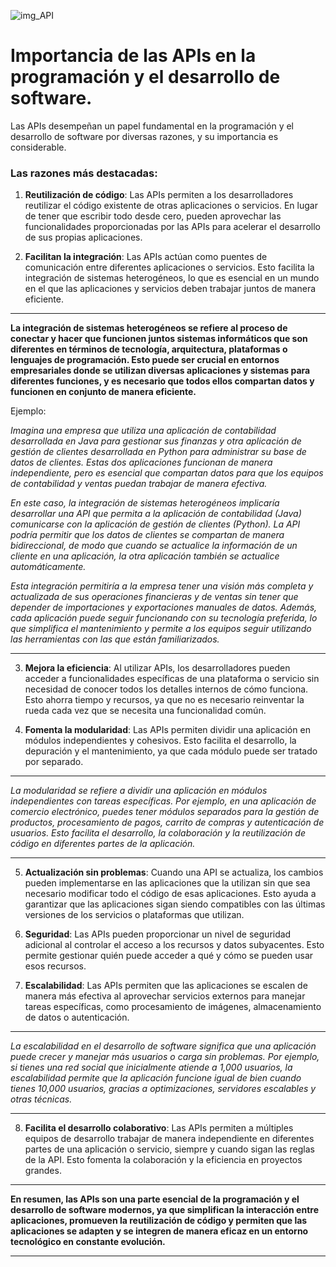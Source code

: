 ![img_API](https://d29jy8ovkd5kcx.cloudfront.net/wp-content/uploads/2021/11/29093745/shutterstock_1390135562.jpg)

# Importancia de las APIs en la programación y el desarrollo de software.

Las APIs desempeñan un papel fundamental en la programación y el desarrollo de software por diversas razones, y su importancia es considerable. 

### Las razones más destacadas:

1. **Reutilización de código**: Las APIs permiten a los desarrolladores reutilizar el código existente de otras aplicaciones o servicios. En lugar de tener que escribir todo desde cero, pueden aprovechar las funcionalidades proporcionadas por las APIs para acelerar el desarrollo de sus propias aplicaciones.

2. **Facilitan la integración**: Las APIs actúan como puentes de comunicación entre diferentes aplicaciones o servicios. Esto facilita la integración de sistemas heterogéneos, lo que es esencial en un mundo en el que las aplicaciones y servicios deben trabajar juntos de manera eficiente.

***
**La integración de sistemas heterogéneos se refiere al proceso de conectar y hacer que funcionen juntos sistemas informáticos que son diferentes en términos de tecnología, arquitectura, plataformas o lenguajes de programación. Esto puede ser crucial en entornos empresariales donde se utilizan diversas aplicaciones y sistemas para diferentes funciones, y es necesario que todos ellos compartan datos y funcionen en conjunto de manera eficiente.**

Ejemplo:

*Imagina una empresa que utiliza una aplicación de contabilidad desarrollada en Java para gestionar sus finanzas y otra aplicación de gestión de clientes desarrollada en Python para administrar su base de datos de clientes. Estas dos aplicaciones funcionan de manera independiente, pero es esencial que compartan datos para que los equipos de contabilidad y ventas puedan trabajar de manera efectiva.*

*En este caso, la integración de sistemas heterogéneos implicaría desarrollar una API que permita a la aplicación de contabilidad (Java) comunicarse con la aplicación de gestión de clientes (Python). La API podría permitir que los datos de clientes se compartan de manera bidireccional, de modo que cuando se actualice la información de un cliente en una aplicación, la otra aplicación también se actualice automáticamente.*

*Esta integración permitiría a la empresa tener una visión más completa y actualizada de sus operaciones financieras y de ventas sin tener que depender de importaciones y exportaciones manuales de datos. Además, cada aplicación puede seguir funcionando con su tecnología preferida, lo que simplifica el mantenimiento y permite a los equipos seguir utilizando las herramientas con las que están familiarizados.*

***


3. **Mejora la eficiencia**: Al utilizar APIs, los desarrolladores pueden acceder a funcionalidades específicas de una plataforma o servicio sin necesidad de conocer todos los detalles internos de cómo funciona. Esto ahorra tiempo y recursos, ya que no es necesario reinventar la rueda cada vez que se necesita una funcionalidad común.

4. **Fomenta la modularidad**: Las APIs permiten dividir una aplicación en módulos independientes y cohesivos. Esto facilita el desarrollo, la depuración y el mantenimiento, ya que cada módulo puede ser tratado por separado.
***
*La modularidad se refiere a dividir una aplicación en módulos independientes con tareas específicas. Por ejemplo, en una aplicación de comercio electrónico, puedes tener módulos separados para la gestión de productos, procesamiento de pagos, carrito de compras y autenticación de usuarios. Esto facilita el desarrollo, la colaboración y la reutilización de código en diferentes partes de la aplicación.*
***

5. **Actualización sin problemas**: Cuando una API se actualiza, los cambios pueden implementarse en las aplicaciones que la utilizan sin que sea necesario modificar todo el código de esas aplicaciones. Esto ayuda a garantizar que las aplicaciones sigan siendo compatibles con las últimas versiones de los servicios o plataformas que utilizan.

6. **Seguridad**: Las APIs pueden proporcionar un nivel de seguridad adicional al controlar el acceso a los recursos y datos subyacentes. Esto permite gestionar quién puede acceder a qué y cómo se pueden usar esos recursos.

7. **Escalabilidad**: Las APIs permiten que las aplicaciones se escalen de manera más efectiva al aprovechar servicios externos para manejar tareas específicas, como procesamiento de imágenes, almacenamiento de datos o autenticación.
***
*La escalabilidad en el desarrollo de software significa que una aplicación puede crecer y manejar más usuarios o carga sin problemas. Por ejemplo, si tienes una red social que inicialmente atiende a 1,000 usuarios, la escalabilidad permite que la aplicación funcione igual de bien cuando tienes 10,000 usuarios, gracias a optimizaciones, servidores escalables y otras técnicas.*
***

8. **Facilita el desarrollo colaborativo**: Las APIs permiten a múltiples equipos de desarrollo trabajar de manera independiente en diferentes partes de una aplicación o servicio, siempre y cuando sigan las reglas de la API. Esto fomenta la colaboración y la eficiencia en proyectos grandes.

***
**En resumen, las APIs son una parte esencial de la programación y el desarrollo de software modernos, ya que simplifican la interacción entre aplicaciones, promueven la reutilización de código y permiten que las aplicaciones se adapten y se integren de manera eficaz en un entorno tecnológico en constante evolución.**
***